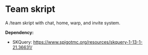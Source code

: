 # Team skript

A /team skript with chat, home, warp, and invite system.

**Dependency:**
- SKQuery: https://www.spigotmc.org/resources/skquery-1-13-1-21.36631/
